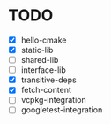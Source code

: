 # TODO

- [x] hello-cmake
- [x] static-lib
- [ ] shared-lib
- [ ] interface-lib
- [x] transitive-deps
- [x] fetch-content
- [ ] vcpkg-integration
- [ ] googletest-integration